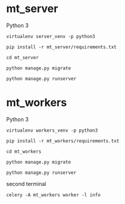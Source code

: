# mt_server

Python 3
```
virtualenv server_venv -p python3
```
```
pip install -r mt_server/requirements.txt
```
```
cd mt_server
```
```
python manage.py migrate
```
```
python manage.py runserver
```

# mt_workers

Python 3
```
virtualenv workers_venv -p python3
```
```
pip install -r mt_workers/requirements.txt
```
```
cd mt_workers
```
```
python manage.py migrate
```
```
python manage.py runserver
```

second terminal
```
celery -A mt_workers worker -l info
```